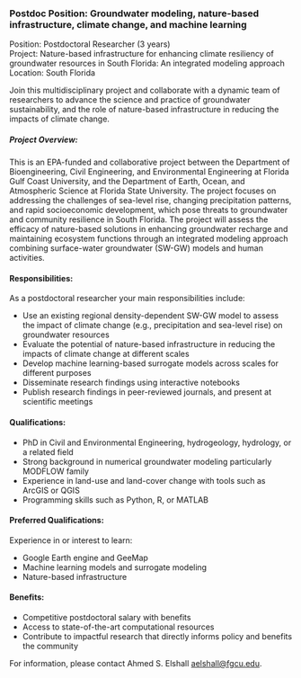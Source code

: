 ### Postdoc Position: Groundwater modeling, nature-based infrastructure, climate change, and machine learning

Position: Postdoctoral Researcher (3 years)<br>
Project: Nature-based infrastructure for enhancing climate resiliency of groundwater resources in South Florida: An integrated modeling approach<br>
Location: South Florida <br>

Join this multidisciplinary project and collaborate with a dynamic team of researchers to advance the science and practice of groundwater sustainability, and the role of nature-based infrastructure in reducing the impacts of climate change.   

##### Project Overview:
This is an EPA-funded and collaborative project between the Department of Bioengineering, Civil Engineering, and Environmental Engineering at Florida Gulf Coast University, and the Department of Earth, Ocean, and Atmospheric Science at Florida State University. The project focuses on addressing the challenges of sea-level rise, changing precipitation patterns, and rapid socioeconomic development, which pose threats to groundwater and community resilience in South Florida. The project will assess the efficacy of nature-based solutions in enhancing groundwater recharge and maintaining ecosystem functions through an integrated modeling approach combining surface-water groundwater (SW-GW) models and human activities.

#### Responsibilities:
As a postdoctoral researcher your main responsibilities include:
- Use an existing regional density-dependent SW-GW model to assess the impact of climate change (e.g., precipitation and sea-level rise) on groundwater resources 
- Evaluate the potential of nature-based infrastructure in reducing the impacts of climate change at different scales
- Develop machine learning-based surrogate models across scales for different purposes 
- Disseminate research findings using interactive notebooks
- Publish research findings in peer-reviewed journals, and present at scientific meetings
  
#### Qualifications:
- PhD in Civil and Environmental Engineering, hydrogeology, hydrology, or a related field
- Strong background in numerical groundwater modeling particularly MODFLOW family
- Experience in land-use and land-cover change with tools such as ArcGIS or QGIS
- Programming skills such as Python, R, or MATLAB

#### Preferred Qualifications:<br> 
Experience in or interest to learn:<br>
- Google Earth engine and GeeMap
- Machine learning models and surrogate modeling
- Nature-based infrastructure

#### Benefits:
- Competitive postdoctoral salary with benefits
- Access to state-of-the-art computational resources 
- Contribute to impactful research that directly informs policy and benefits the community 

For information, please contact Ahmed S. Elshall [aelshall@fgcu.edu](mailto:aelshall@fgcu.edu).
